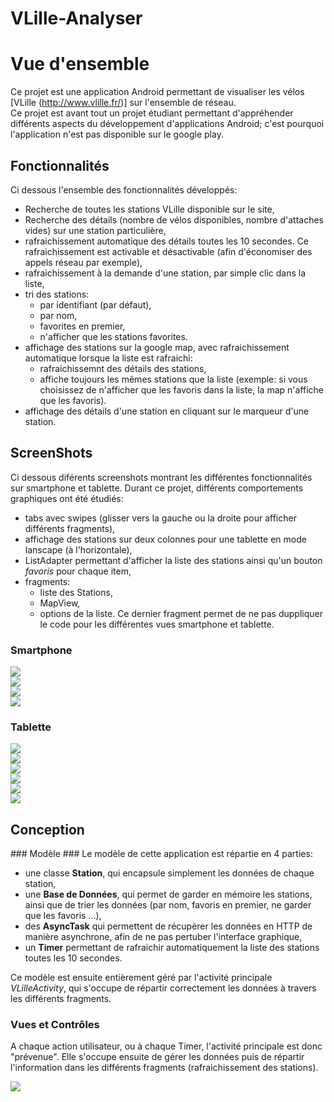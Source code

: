 VLille-Analyser
===============

# Vue d'ensemble #

Ce projet est une application Android permettant de visualiser les vélos [VLille (http://www.vlille.fr/)] sur l'ensemble de réseau.  
Ce projet est avant tout un projet étudiant permettant d'appréhender différents aspects du développement d'applications Android; c'est pourquoi l'application n'est pas disponible sur le google play.

## Fonctionnalités ##

Ci dessous l'ensemble des fonctionnalités développés:

 * Recherche de toutes les stations VLille disponible sur le site,
 * Recherche des détails (nombre de vélos disponibles, nombre d'attaches vides) sur une station particulière,
 * rafraichissement automatique des détails toutes les 10 secondes. Ce rafraichissement est activable et désactivable (afin d'économiser des appels réseau par exemple),
 * rafraichissement à la demande d'une station, par simple clic dans la liste,
 * tri des stations:
 	* par identifiant (par défaut),
 	* par nom,
 	* favorites en premier,
 	* n'afficher que les stations favorites.
 * affichage des stations sur la google map, avec rafraichissement automatique lorsque la liste est rafraichi:
 	* rafraichissemnt des détails des stations,
 	* affiche toujours les mêmes stations que la liste (exemple: si vous choisissez de n'afficher que les favoris dans la liste, la map n'affiche que les favoris).
 * affichage des détails d'une station en cliquant sur le marqueur d'une station.


## ScreenShots ##

Ci dessous diférents screenshots montrant les différentes fonctionnalités sur smartphone et tablette. Durant ce projet, différents comportements graphiques ont été étudiés:

 * tabs avec swipes (glisser vers la gauche ou la droite pour afficher différents fragments),
 * affichage des stations sur deux colonnes pour une tablette en mode lanscape (à l'horizontale),
 * ListAdapter permettant d'afficher la liste des stations ainsi qu'un bouton _favoris_ pour chaque item,
 * fragments:
 	* liste des Stations,
 	* MapView,
 	* options de la liste. Ce dernier fragment permet de ne pas duppliquer le code pour les différentes vues smartphone et tablette.

### Smartphone ###
![](docs/smartphone/stationList_portrait.png)  
![](docs/smartphone/stationList_landscape.png)  
![](docs/smartphone/mapview_portrait.png)  
![](docs/smartphone/mapview_landscape.png)  

### Tablette ###
![](docs/tablet/mapview_landscape_all.png)  
![](docs/tablet/stationList_landscape_all.png)  
![](docs/tablet/stationList_portait_all.png)  
![](docs/tablet/mapview_landscape_stars.png)  
![](docs/tablet/stationList_landscape_star.png)  
![](docs/tablet/stationList_portait_stars.png)  


## Conception ##

### Modèle ###
Le modèle de cette application est répartie en 4 parties:

 * une classe __Station__, qui encapsule simplement les données de chaque station,
 * une __Base de Données__, qui permet de garder en mémoire les stations, ainsi que de trier les données (par nom, favoris en premier, ne garder que les favoris ...),
 * des __AsyncTask__ qui permettent de récupèrer les données en HTTP de manière asynchrone, afin de ne pas pertuber l'interface graphique,
 * un __Timer__ permettant de rafraichir automatiquement la liste des stations toutes les 10 secondes.

Ce modèle est ensuite entièrement géré par l'activité principale _VLilleActivity_, qui s'occupe de répartir correctement les données à travers les différents fragments.

### Vues et Contrôles ###

A chaque action utilisateur, ou à chaque Timer, l'activité principale est donc "prévenue". Elle s'occupe ensuite de gérer les données puis de répartir l'information dans les différents fragments (rafraichissement des stations).

![](docs/communication.png)